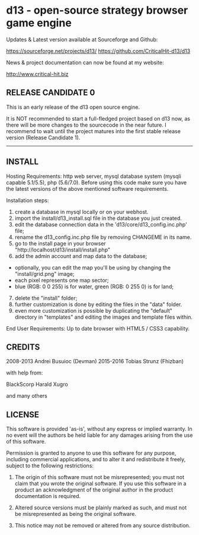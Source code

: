 d13 - open-source strategy browser game engine
==========================================================================================

Updates & Latest version available at Sourceforge and Github:

https://sourceforge.net/projects/d13/
https://github.com/CriticalHit-d13/d13

News & project documentation can now be found at my website:

http://www.critical-hit.biz

RELEASE CANDIDATE 0
------------------------------------------------------------------------------------------
This is an early release of the d13 open source engine. 

It is NOT recommended to start a full-fledged project based on d13 now, as there will
be more changes to the sourcecode in the near future. I recommend to wait until the
project matures into the first stable release version (Release Candidate 1).

------------------------------------------------------------------------------------------

INSTALL
------------------------------------------------------------------------------------------
Hosting Requirements: http web server, mysql database system (mysqli capable 5.1/5.5), php (5.6/7.0).
Before using this code make sure you have the latest versions of the above mentioned software requirements.

Installation steps:
1. create a database in mysql locally or on your webhost.
2. import the install/d13_install.sql file in the database you just created.
3. edit the database connection data in the 'd13/core/d13_config.inc.php' file;
4. rename the d13_config.inc.php file by removing CHANGEME in its name.
5. go to the install page in your browser "http://localhost/d13/install/install.php"
6. add the admin account and map data to the database;
- optionally, you can edit the map you'll be using by changing the "install/grid.png" image;
- each pixel represents one map sector;
- blue (RGB: 0 0 255) is for water, green (RGB: 0 255 0) is for land;
7. delete the "install" folder;
8. further customization is done by editing the files in the "data" folder.
9. even more customization is possible by duplicating the "default" directory in
"templates" and editing the images and template files within.

End User Requirements: Up to date browser with HTML5 / CSS3 capability.

CREDITS
------------------------------------------------------------------------------------------
2008-2013 Andrei Busuioc (Devman)
2015-2016 Tobias Strunz (Fhizban)

with help from:

BlackScorp
Harald
Xugro

and many others

LICENSE
------------------------------------------------------------------------------------------

This software is provided 'as-is', without any express or implied
warranty. In no event will the authors be held liable for any damages
arising from the use of this software.

Permission is granted to anyone to use this software for any purpose,
including commercial applications, and to alter it and redistribute it
freely, subject to the following restrictions:

1. The origin of this software must not be misrepresented; you must not
claim that you wrote the original software. If you use this software
in a product an acknowledgment of the original author in the product documentation is required.

2. Altered source versions must be plainly marked as such, and must not be
misrepresented as being the original software.

3. This notice may not be removed or altered from any source distribution.

